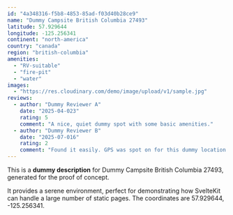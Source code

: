 ```yaml
---
id: "4a348316-f5b8-4853-85ad-f03d40b28ce9"
name: "Dummy Campsite British Columbia 27493"
latitude: 57.929644
longitude: -125.256341
continent: "north-america"
country: "canada"
region: "british-columbia"
amenities:
  - "RV-suitable"
  - "fire-pit"
  - "water"
images:
  - "https://res.cloudinary.com/demo/image/upload/v1/sample.jpg"
reviews:
  - author: "Dummy Reviewer A"
    date: "2025-04-023"
    rating: 5
    comment: "A nice, quiet dummy spot with some basic amenities."
  - author: "Dummy Reviewer B"
    date: "2025-07-016"
    rating: 2
    comment: "Found it easily. GPS was spot on for this dummy location."
---
```


This is a **dummy description** for Dummy Campsite British Columbia 27493, generated for the proof of concept.

It provides a serene environment, perfect for demonstrating how SvelteKit can handle a large number of static pages. The coordinates are 57.929644, -125.256341.
